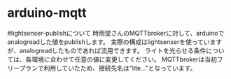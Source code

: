 # arduino-mqtt

#lightsenser-publishについて
時雨堂さんのMQTTbrokerに対して、arduinoでanalogreadした値をpublishします。
実際の構成はlightsenserを使っていますが、analogreadしたものであれば流用できます。
ライトを光らせる条件については、各環境に合わせて任意の値に変更してください。
MQTTbrokerは当初フリープランで利用していたため、接続先名は"lite..."となっています。
